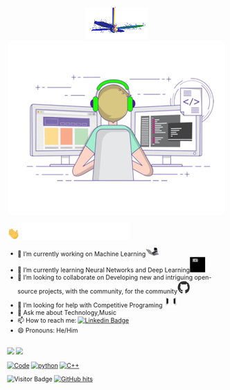 <br><p align = "center"><img src="https://github.com/gurkiratsingh-1/gurkiratsingh-1/blob/master/fan-1.gif"><br>
<img src="https://github.com/gurkiratsingh-1/gurkiratsingh-1/blob/master/giphy.gif" alt="Coder GIF" width="500" height="400"></p>
   <img src="https://github.com/gurkiratsingh-1/gurkiratsingh-1/blob/master/Hi.gif" width="29px">
       <img src="https://github.com/gurkiratsingh-1/gurkiratsingh-1/blob/master/Name.gif" width="250px">
- 🔭 I’m currently working on Machine Learning<img src="https://github.com/gurkiratsingh-1/gurkiratsingh-1/blob/master/giphy_2.gif" width="30">
- 🌱 I’m currently learning Neural Networks and Deep Learning<img src="https://github.com/gurkiratsingh-1/gurkiratsingh-1/blob/master/giphy.webp" width="35" />
- 👯 I’m looking to collaborate on Developing new and intriguing open-source projects, with the community, for the community<img src="https://github.com/gurkiratsingh-1/gurkiratsingh-1/blob/master/octo.gif" width="30" />
- 🤔 I’m looking for help with Competitive Programing<img src="https://github.com/gurkiratsingh-1/gurkiratsingh-1/blob/master/connected.gif" width="38">
- 💬 Ask me about Technology,Music
- 📫 How to reach me: [![Linkedin Badge](https://img.shields.io/badge/-GurkiratSingh-blue?style=flat-square&logo=Linkedin&logoColor=white&link=https://www.linkedin.com/in/gurkirat-singh-87901a169/)](https://www.linkedin.com/in/gurkirat-singh-87901a169/)
- 😄 Pronouns: He/Him
<br>
<img src="https://github-readme-stats.vercel.app/api?username=gurkiratsingh-1&&show_icons=true&title_color=ffffff&icon_color=bb2acf&text_color=daf7dc&bg_color=151515">

<img src="https://github-readme-stats.vercel.app/api/top-langs/?username=gurkiratsingh-1&hide=css,html&theme=tokyonight?" >

<a href="https://github.com/gurkiratsingh-1?tab=repositories" target="_blank"><img alt="Code" src="https://img.shields.io/badge/-code-000000?style=flat-square&logo=Plex&logoColor=white"></a>
    <a href="https://github.com/gurkiratsingh-1?tab=repositories&language=python" target="_blank"><img alt="python" src="https://img.shields.io/badge/-python-3776AB?style=flat-square&logo=Python&logoColor=white"></a>
    <a href="https://github.com/gurkiratsingh-1?tab=repositories&language=c%2B%2B" target="_blank"><img alt="C++" src="https://img.shields.io/badge/-C%2B%2B-00599C?style=flat-square&logo=C%2B%2B&logoColor=white"></a>

![Visitor Badge](https://visitor-badge.laobi.icu/badge?page_id=gurkiratsingh-1)
<a href="https://github.com/gurkiratsingh-1/gurkiratsingh-1" target="_blank"><img alt="GitHub hits" src="https://img.shields.io/github/last-commit/gurkiratsingh-1/gurkiratsingh-1?label=profile%20updated&style=flat-square"></a>
<!--
[**Connect via LinkedIn**](https://www.linkedin.com/in/gurkirat-singh-87901a169/)
[![Twitter Badge](https://img.shields.io/badge/-@id-1ca0f1?style=flat-square&labelColor=1ca0f1&logo=twitter&logoColor=white&link=https://twitter.com/id)](https://twitter.com/id) 
[![Twitter URL](https://img.shields.io/twitter/url?color=%23fb3958&label=follow&logo=instagram&logoColor=%23fb3958&style=flat-square&url=https%3A%2F%2Fwww.instagram.com%2Falejorc_)](https://www.instagram.com/id/)
 [![Medium Badge](https://img.shields.io/badge/-@mishra.shanu15-03a57a?style=flat-square&labelColor=000000&logo=Medium&link=https://medium.com/@id/)](https://medium.com/@id/)
[![Gmail Badge](https://img.shields.io/badge/Gmail-c14438?style=flat-square&logo=Gmail&logoColor=white&link=mailto:id@gmail.com)](mailto:id@gmail.com)
- 🌱⚡ Fun fact1: ....
-->
